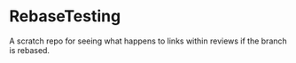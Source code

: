 # RebaseTesting
A scratch repo for seeing what happens to links within reviews if the branch is rebased.
